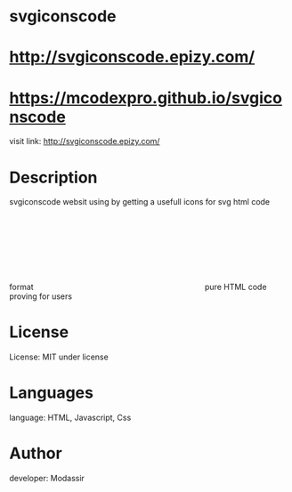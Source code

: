 # svgiconscode 

# http://svgiconscode.epizy.com/
# https://mcodexpro.github.io/svgiconscode

visit link:
http://svgiconscode.epizy.com/

# Description
svgiconscode websit using by getting a usefull icons for svg html code format <svg></svg> pure HTML code proving for users

# License
License: MIT under license

# Languages
language: HTML, Javascript, Css

# Author
developer: Modassir
